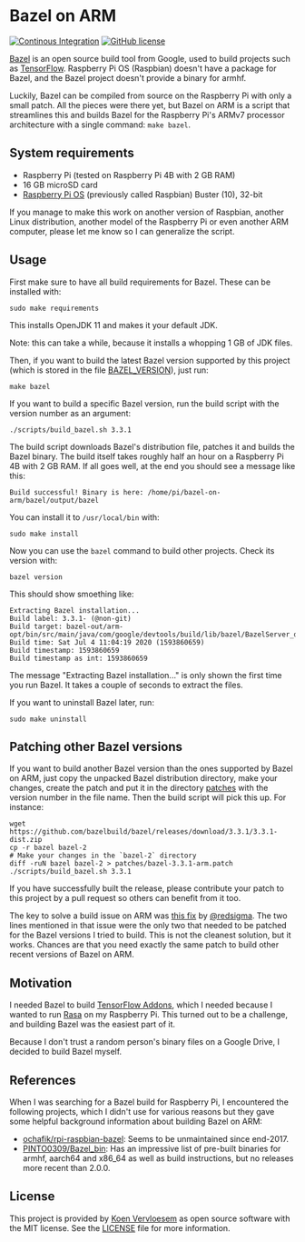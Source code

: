 # Bazel on ARM 

[![Continous Integration](https://github.com/koenvervloesem/bazel-on-arm/workflows/Tests/badge.svg)](https://github.com/koenvervloesem/bazel-on-arm/actions)
[![GitHub license](https://img.shields.io/github/license/koenvervloesem/bazel-on-arm.svg)](https://github.com/koenvervloesem/bazel-on-arm/blob/master/LICENSE)

[Bazel](https://bazel.build/) is an open source build tool from Google, used to build projects such as [TensorFlow](https://www.tensorflow.org/). Raspberry Pi OS (Raspbian) doesn't have a package for Bazel, and the Bazel project doesn't provide a binary for armhf.

Luckily, Bazel can be compiled from source on the Raspberry Pi with only a small patch. All the pieces were there yet, but Bazel on ARM is a script that streamlines this and builds Bazel for the Raspberry Pi's ARMv7 processor architecture with a single command: `make bazel`.

## System requirements

* Raspberry Pi (tested on Raspberry Pi 4B with 2 GB RAM)
* 16 GB microSD card
* [Raspberry Pi OS](https://www.raspberrypi.org/downloads/raspberry-pi-os/) (previously called Raspbian) Buster (10), 32-bit

If you manage to make this work on another version of Raspbian, another Linux distribution, another model of the Raspberry Pi or even another ARM computer, please let me know so I can generalize the script. 

## Usage

First make sure to have all build requirements for Bazel. These can be installed with:

```shell
sudo make requirements
```

This installs OpenJDK 11 and makes it your default JDK.

Note: this can take a while, because it installs a whopping 1 GB of JDK files.

Then, if you want to build the latest Bazel version supported by this project (which is stored in the file [BAZEL_VERSION](BAZEL_VERSION)), just run:

```shell
make bazel
```

If you want to build a specific Bazel version, run the build script with the version number as an argument:

```shell
./scripts/build_bazel.sh 3.3.1
```

The build script downloads Bazel's distribution file, patches it and builds the Bazel binary. The build itself takes roughly half an hour on a Raspberry Pi 4B with 2 GB RAM. If all goes well, at the end you should see a message like this:

```shell
Build successful! Binary is here: /home/pi/bazel-on-arm/bazel/output/bazel
```

You can install it to `/usr/local/bin` with:

```shell
sudo make install
```

Now you can use the `bazel` command to build other projects. Check its version with:

```shell
bazel version
```

This should show smoething like:

```shell
Extracting Bazel installation...
Build label: 3.3.1- (@non-git)
Build target: bazel-out/arm-opt/bin/src/main/java/com/google/devtools/build/lib/bazel/BazelServer_deploy.jar                                                                                                      
Build time: Sat Jul 4 11:04:19 2020 (1593860659)
Build timestamp: 1593860659
Build timestamp as int: 1593860659
```

The message "Extracting Bazel installation..." is only shown the first time you run Bazel. It takes a couple of seconds to extract the files.

If you want to uninstall Bazel later, run:

```shell
sudo make uninstall
```

## Patching other Bazel versions
If you want to build another Bazel version than the ones supported by Bazel on ARM, just copy the unpacked Bazel distribution directory, make your changes, create the patch and put it in the directory [patches](patches) with the version number in the file name. Then the build script will pick this up. For instance:

```shell
wget https://github.com/bazelbuild/bazel/releases/download/3.3.1/3.3.1-dist.zip
cp -r bazel bazel-2
# Make your changes in the `bazel-2` directory
diff -ruN bazel bazel-2 > patches/bazel-3.3.1-arm.patch
./scripts/build_bazel.sh 3.3.1
```

If you have successfully built the release, please contribute your patch to this project by a pull request so others can benefit from it too.

The key to solve a build issue on ARM was [this fix](https://github.com/bazelbuild/bazel/issues/11643#issuecomment-650573425) by [@redsigma](https://github.com/redsigma). The two lines mentioned in that issue were the only two that needed to be patched for the Bazel versions I tried to build. This is not the cleanest solution, but it works. Chances are that you need exactly the same patch to build other recent versions of Bazel on ARM.

## Motivation 

I needed Bazel to build [TensorFlow Addons](https://www.tensorflow.org/addons), which I needed because I wanted to run [Rasa](https://rasa.com/) on my Raspberry Pi. This turned out to be a challenge, and building Bazel was the easiest part of it.

Because I don't trust a random person's binary files on a Google Drive, I decided to build Bazel myself. 

## References 

When I was searching for a Bazel build for Raspberry Pi, I encountered the following projects, which I didn't use for various reasons but they gave some helpful background information about building Bazel on ARM:

* [ochafik/rpi-raspbian-bazel](https://github.com/ochafik/rpi-raspbian-bazel): Seems to be unmaintained since end-2017.
* [PINTO0309/Bazel_bin](https://github.com/PINTO0309/Bazel_bin): Has an impressive list of pre-built binaries for armhf, aarch64 and x86_64 as well as build instructions, but no releases more recent than 2.0.0.

## License

This project is provided by [Koen Vervloesem](mailto:koen@vervloesem.eu) as open source software with the MIT license. See the [LICENSE](LICENSE) file for more information.
